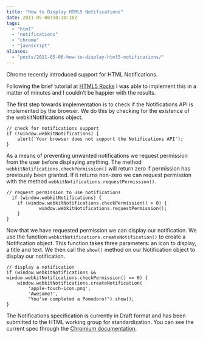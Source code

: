 ```yaml
---
title: "How to Display HTML5 Notifications" 
date: 2011-05-06T10:10:10Z
tags:
  - "html"
  - "notifications"
  - "chrome"
  - "javascript"
aliases:
  - "posts/2011-05-06-how-to-display-html5-notifications/"
---
```


Chrome recently introduced support for HTML Notifications.

Following the brief tutorial at [HTML5 Rocks][1] I was able to implement this in a matter of minutes and I couldn’t be happier with the results.

<!--more-->

 [1]: http://www.html5rocks.com/tutorials/notifications/quick/

The first step towards implementation is to check if the Notifications API is implemented by the browser. We do this by checking for the existence of the webkitNotifications object.

    // check for notifications support
    if (!window.webkitNotifications) {
        alert('Your browser does not support the Notifications API');
    }

As a means of preventing unwanted notifications we request permission from the user before displaying anything. The method `webkitNotifications.checkPermission()` will return zero if permission has previously been granted. If it returns non-zero we can request permission with the method `webkitNotifications.requestPermission()`.

    // request permission to use notifications
      if (window.webkitNotifications) {
        if (window.webkitNotifications.checkPermission() > 0) {
                window.webkitNotifications.requestPermission();
        }
    }

Now that we have requested permission we can display our notification. We use the function `webkitNotifications.createNotification()` to create a Notification object. This function takes three parameters: an icon to display, a title and text. We then call the `show()` method on our Notification object to display our notification.

    // display a notification
    if (window.webkitNotifications && window.webkitNotifications.checkPermission() == 0) {
        window.webkitNotifications.createNotification(
            'apple-touch-icon.png',
            'Awesome!',
            "You've completed a Pomodoro!").show();
    }

The Notifications specification is currently in Draft format and has been submitted to the HTML working group for standardization. You can see the current spec through the [Chromium documentation][2].

 [2]: http://www.chromium.org/developers/design-documents/desktop-notifications/api-specification
